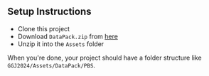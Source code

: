 ﻿## Setup Instructions

- Clone this project
- Download `DataPack.zip` from [here](https://drive.google.com/file/d/1rY4s6wyS1HLmZEdLWNU8xNvns4fF8QZ_/view?usp=sharing)
- Unzip it into the `Assets` folder

When you're done, your project should have a folder structure like `GGJ2024/Assets/DataPack/PBS`.
